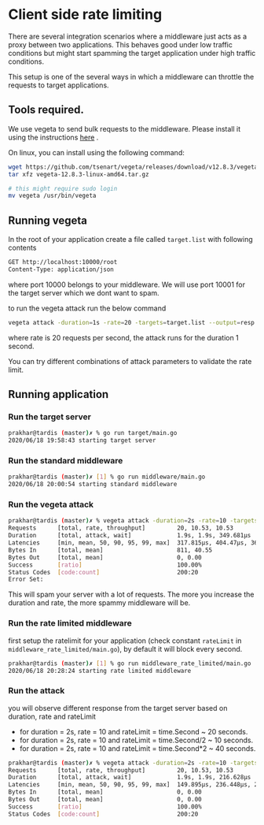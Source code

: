 # Client side rate limiting

There are several integration scenarios where a middleware just acts as a proxy between two applications. This behaves good under low traffic conditions but might start spamming the target application under high traffic conditions. 

This setup is one of the several ways in which a middleware can throttle the requests to target applications. 

## Tools required. 

We use vegeta to send bulk requests to the middleware. Please install it using the instructions [here](https://github.com/tsenart/vegeta) .

On linux,  you can install using the following command:

```bash
wget https://github.com/tsenart/vegeta/releases/download/v12.8.3/vegeta-12.8.3-linux-amd64.tar.gz
tar xfz vegeta-12.8.3-linux-amd64.tar.gz

# this might require sudo login
mv vegeta /usr/bin/vegeta
```

## Running vegeta 

In the root of your application create a file called `target.list` with following contents
```bash
GET http://localhost:10000/root
Content-Type: application/json
```

where port 10000 belongs to your middleware. We will use port 10001 for the target server which we dont want to spam.

to run the vegeta attack run the below command 
```bash
vegeta attack -duration=1s -rate=20 -targets=target.list --output=resp.bin && vegeta report resp.bin
```

where rate is 20 requests per second, the attack runs for the duration 1 second.

You can try different combinations of attack parameters to validate the rate limit.


## Running application 

### Run the target server 
```bash
prakhar@tardis (master)✗ % go run target/main.go 
2020/06/18 19:58:43 starting target server
```

### Run the standard middleware
```bash
prakhar@tardis (master)✗ [1] % go run middleware/main.go 
2020/06/18 20:00:54 starting standard middleware
```

### Run the vegeta attack 
```bash
prakhar@tardis (master)✗ % vegeta attack -duration=2s -rate=10 -targets=target.list --output=resp.bin && vegeta report resp.bin 
Requests      [total, rate, throughput]         20, 10.53, 10.53
Duration      [total, attack, wait]             1.9s, 1.9s, 349.681µs
Latencies     [min, mean, 50, 90, 95, 99, max]  317.815µs, 404.47µs, 360.902µs, 518.276µs, 775.443µs, 943.369µs, 943.369µs
Bytes In      [total, mean]                     811, 40.55
Bytes Out     [total, mean]                     0, 0.00
Success       [ratio]                           100.00%
Status Codes  [code:count]                      200:20  
Error Set:
```

This will spam your server with a lot of requests. The more you increase the duration and rate, the more spammy middleware will be.

### Run the rate limited middleware

first setup the ratelimit for your application (check constant `rateLimit` in `middleware_rate_limited/main.go`), by default it will block every second.

```bash
prakhar@tardis (master)✗ [1] % go run middleware_rate_limited/main.go
2020/06/18 20:28:24 starting rate limited middleware
```

### Run the attack

you will observe different response from the target server based on duration, rate and rateLimit
- for duration = 2s, rate = 10 and rateLimit = time.Second ~ 20 seconds.
- for duration = 2s, rate = 10 and rateLimit = time.Second/2 ~ 10 seconds.
- for duration = 2s, rate = 10 and rateLimit = time.Second*2 ~ 40 seconds.

```bash
prakhar@tardis (master)✗ % vegeta attack -duration=2s -rate=10 -targets=target.list --output=resp.bin && vegeta report resp.bin                                          ~/Workspace/examples/blog.examples/workers/c_collect
Requests      [total, rate, throughput]         20, 10.53, 10.53
Duration      [total, attack, wait]             1.9s, 1.9s, 216.628µs
Latencies     [min, mean, 50, 90, 95, 99, max]  149.895µs, 236.448µs, 213.307µs, 282.508µs, 462.509µs, 633.837µs, 633.837µs
Bytes In      [total, mean]                     0, 0.00
Bytes Out     [total, mean]                     0, 0.00
Success       [ratio]                           100.00%
Status Codes  [code:count]                      200:20  
```